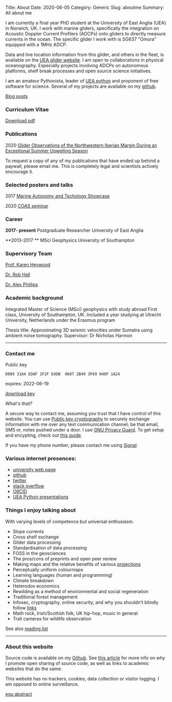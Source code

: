 Title: About
Date: 2020-06-05
Category: Generic
Slug: aboutme
Summary: All about me

I am currently a final year PhD student at the University of East Anglia (UEA) in Norwich, UK. I work with marine gliders, specifically the integration on Acoustic Doppler Current Profilers (ADCPs) onto gliders to directly measure currents in the ocean. The specific glider I work with is SG637 "Omura" equipped with a 1MHz ADCP.

Data and live location information from this glider, and others in the fleet, is available on the [UEA glider website](ueaglider.uea.ac.uk/). I am open to collaborations in physical oceanography. Especially projects involving ADCPs on autonomous platforms, shelf break processes and open source science initiatives.

I am an amateur Pythonista, leader of [UEA python](https://ueapy.github.io/) and proponent of free software for science. Several of my projects are available on my [github](https://github.com/callumrollo). 

[Blog posts](https://callumrollo.github.io/)

### Curriculum Vitae

[Download pdf](../images/callum-rollo-cv-2020.pdf)

### Publications

2020 [Glider Observations of the Northwestern Iberian Margin During an Exceptional Summer Upwelling Season](https://doi.org/10.1029/2019JC015804)

To request a copy of any of my publications that have ended up behind a paywall, please email me. This is completely legal and scientists actively encourage it.

### Selected posters and talks

2017 [Marine Autonomy and Techology Showcase](../images/poster_omura_17.pdf)

2020 [COAS seminar](../images/Rollo_COAS_2020_low_res.pdf)

### Career
**2017- present** Postgraduate Researcher University of East Anglia

**2013-2017 ** MSci Geophysics University of Southampton

### Supervisory Team

[Prof. Karen Heywood](https://people.uea.ac.uk/k_heywood)

[Dr. Rob Hall](https://people.uea.ac.uk/robert_hall)

[Dr. Alex Phillips](https://www.noc.ac.uk/people/abp)

### Academic background

Integrated Master of Science (MSci) geophysics with study abroad First class, University of Southampton, UK. Included a year studying at Utrecht University, Netherlands under the Erasmus program

Thesis title: Approximating 3D seismic velocities under Sumatra using ambient noise tomography. 
Supervisor: Dr Nicholas Harmon

-----------------------

### Contact me

Public key

`D089 31A4 EDAF 1F2F E4DB  0687 2B49 3F69 048F 1A24`
	
expires: 2022-06-19

[download key](../images/mykey.asc)

 *What's that?*
 
A secure way to contact me, assuming you trust that I have control of this website. You can use [Public key cryptography](https://en.wikipedia.org/wiki/Public-key_cryptography) to securely exchange information with me over any text communication channel; be that email, SMS or, notes pushed under a door. I use [GNU Privacy Guard](https://en.wikipedia.org/wiki/GNU_Privacy_Guard). To get setup and encypting, check out [this guide](https://www.devdungeon.com/content/gpg-tutorial).

If you have my phone number, please contact me using [Signal](https://www.signal.org/).

### Various internet presences:

- [university web page](https://people.uea.ac.uk/c_rollo)
- [github](https://github.com/callumrollo)
- [twitter](https://twitter.com/callum_rollo)
- [stack overflow](https://stackoverflow.com/users/13208790/bystander)
- [ORCID](https://orcid.org/0000-0002-5134-7886)
- [UEA Python presentations](https://ueapy.github.io/author/callum-rollo.html) 

### Things I enjoy talking about

With varying levels of competence but universal enthusiasm.

- Slope currents
- Cross shelf exchange
- Glider data processing
- Standardisation of data processing
- FOSS in the geosciences
- The pros/cons of preprints and open peer review
- Making maps and the relative benefits of various [projections](https://xkcd.com/977/)
- Perceptually uniform colourmaps
- Learning languages (human and programming)
- Climate breakdown
- Heterodox economics 
- Rewilding as a method of environmental and social regeneration
- Traditional forest management
- Infosec, cryptography, online security, and why you shouldn't blindly follow [links](https://www.youtube.com/watch?v=dQw4w9WgXcQ)
- Math rock, Irish/Scottish folk, UK hip-hop, music in general
- Trail cameras for wildlife observation

See also [reading list](https://callumrollo.github.io/reading.html#reading)

-------------------

### About this website

Source code is available on my [Github](https://github.com/callumrollo/callumrollo.github.io). See [this article](https://callumrollo.github.io/howto.html#howto) for more info on why I promote open sharing  of source code, as well as links to academic websites that do the same.

This website has no trackers, cookies, data collection or visitor logging. I am opposed to online surveillance.

[egu abstract](../images/egu_2021_abstract.txt)